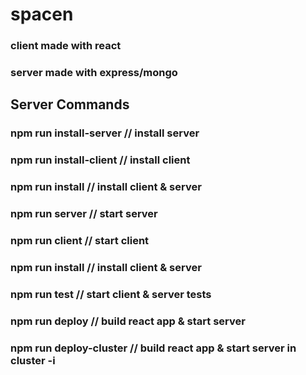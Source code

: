 # spacen
### client made with react
### server made with express/mongo

## Server Commands
### npm run install-server  // install server
### npm run install-client // install client
### npm run install // install client & server
### npm run server // start server
### npm run client // start client
### npm run install // install client & server
### npm run test // start client & server tests
### npm run deploy // build react app & start server
### npm run deploy-cluster // build react app & start server in cluster -i
 

